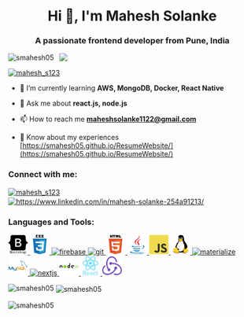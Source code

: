 <h1 align="center">Hi 👋, I'm Mahesh Solanke</h1>
<h3 align="center">A passionate frontend developer from Pune, India</h3>
<img align="right" alt"Coding" width="400" border-radius="40px" src="https://st3.depositphotos.com/3382541/13326/v/600/depositphotos_133260890-stock-illustration-programmer-sitting-on-big-laptop.jpg">

<p align="left"> <img src="https://komarev.com/ghpvc/?username=smahesh05&label=Profile%20views&color=0e75b6&style=flat" alt="smahesh05" /> </p>

<p align="left"> <a href="https://twitter.com/mahesh_s123" target="blank"><img src="https://img.shields.io/twitter/follow/mahesh_s123?logo=twitter&style=for-the-badge" alt="mahesh_s123" /></a> </p>

- 🌱 I’m currently learning **AWS, MongoDB, Docker, React Native**

- 💬 Ask me about **react.js, node.js**

- 📫 How to reach me **maheshsolanke1122@gmail.com**

- 📄 Know about my experiences [https://smahesh05.github.io/ResumeWebsite/](https://smahesh05.github.io/ResumeWebsite/)

<h3 align="left">Connect with me:</h3>
<p align="left">
<a href="https://twitter.com/mahesh_s123" target="blank"><img align="center" src="https://raw.githubusercontent.com/rahuldkjain/github-profile-readme-generator/master/src/images/icons/Social/twitter.svg" alt="mahesh_s123" height="30" width="40" /></a>
<a href="https://linkedin.com/in/https://www.linkedin.com/in/mahesh-solanke-254a91213/" target="blank"><img align="center" src="https://raw.githubusercontent.com/rahuldkjain/github-profile-readme-generator/master/src/images/icons/Social/linked-in-alt.svg" alt="https://www.linkedin.com/in/mahesh-solanke-254a91213/" height="30" width="40" /></a>
</p>

<h3 align="left">Languages and Tools:</h3>
<p align="left"> <a href="https://getbootstrap.com" target="_blank" rel="noreferrer"> <img src="https://raw.githubusercontent.com/devicons/devicon/master/icons/bootstrap/bootstrap-plain-wordmark.svg" alt="bootstrap" width="40" height="40"/> </a> <a href="https://www.w3schools.com/css/" target="_blank" rel="noreferrer"> <img src="https://raw.githubusercontent.com/devicons/devicon/master/icons/css3/css3-original-wordmark.svg" alt="css3" width="40" height="40"/> </a> <a href="https://firebase.google.com/" target="_blank" rel="noreferrer"> <img src="https://www.vectorlogo.zone/logos/firebase/firebase-icon.svg" alt="firebase" width="40" height="40"/> </a> <a href="https://git-scm.com/" target="_blank" rel="noreferrer"> <img src="https://www.vectorlogo.zone/logos/git-scm/git-scm-icon.svg" alt="git" width="40" height="40"/> </a> <a href="https://www.w3.org/html/" target="_blank" rel="noreferrer"> <img src="https://raw.githubusercontent.com/devicons/devicon/master/icons/html5/html5-original-wordmark.svg" alt="html5" width="40" height="40"/> </a> <a href="https://www.java.com" target="_blank" rel="noreferrer"> <img src="https://raw.githubusercontent.com/devicons/devicon/master/icons/java/java-original.svg" alt="java" width="40" height="40"/> </a> <a href="https://developer.mozilla.org/en-US/docs/Web/JavaScript" target="_blank" rel="noreferrer"> <img src="https://raw.githubusercontent.com/devicons/devicon/master/icons/javascript/javascript-original.svg" alt="javascript" width="40" height="40"/> </a> <a href="https://www.linux.org/" target="_blank" rel="noreferrer"> <img src="https://raw.githubusercontent.com/devicons/devicon/master/icons/linux/linux-original.svg" alt="linux" width="40" height="40"/> </a> <a href="https://materializecss.com/" target="_blank" rel="noreferrer"> <img src="https://raw.githubusercontent.com/prplx/svg-logos/5585531d45d294869c4eaab4d7cf2e9c167710a9/svg/materialize.svg" alt="materialize" width="40" height="40"/> </a> <a href="https://www.mysql.com/" target="_blank" rel="noreferrer"> <img src="https://raw.githubusercontent.com/devicons/devicon/master/icons/mysql/mysql-original-wordmark.svg" alt="mysql" width="40" height="40"/> </a> <a href="https://nextjs.org/" target="_blank" rel="noreferrer"> <img src="https://cdn.worldvectorlogo.com/logos/nextjs-2.svg" alt="nextjs" width="40" height="40"/> </a> <a href="https://nodejs.org" target="_blank" rel="noreferrer"> <img src="https://raw.githubusercontent.com/devicons/devicon/master/icons/nodejs/nodejs-original-wordmark.svg" alt="nodejs" width="40" height="40"/> </a> <a href="https://reactjs.org/" target="_blank" rel="noreferrer"> <img src="https://raw.githubusercontent.com/devicons/devicon/master/icons/react/react-original-wordmark.svg" alt="react" width="40" height="40"/> </a> <a href="https://redux.js.org" target="_blank" rel="noreferrer"> <img src="https://raw.githubusercontent.com/devicons/devicon/master/icons/redux/redux-original.svg" alt="redux" width="40" height="40"/> </a> </p>

<p><img align="left" src="https://github-readme-stats.vercel.app/api/top-langs?username=smahesh05&show_icons=true&locale=en&layout=compact" alt="smahesh05" /></p>

<p>&nbsp;<img align="center" src="https://github-readme-stats.vercel.app/api?username=smahesh05&show_icons=true&locale=en" alt="smahesh05" /></p>

<p><img align="center" src="https://github-readme-streak-stats.herokuapp.com/?user=smahesh05&" alt="smahesh05" /></p>


